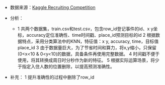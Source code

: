 - 数据来源：[Kaggle Recruiting Competition](https://www.kaggle.com/c/facebook-v-predicting-check-ins)

- 分析：
  - 1 共两个数据集，train.csv和test.csv，包含row_id登记事件的id、x y坐标，accuracy定位准确性、time时间戳、place_id预测目标的id
2 根据数据特点，采用分类算法中的KNN，特征值：x y, accuracy, time，目标值place_id
3 由于数据量巨大，为了节省时间和算力，将x,y缩小，只保留(0<x<10 & 0<y<10)的数据，具备条件再使用完整数据。
4 时间戳不便于使用，将其转换成周日时分秒作为新的特征。
5 根据实际运算场景，将少于指定入住人数的位置删除，以提高预测准确性。
- 补充：
1 提升准确性的过程中删除了row_id
